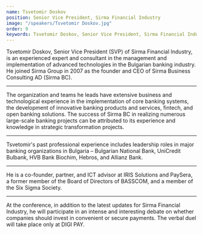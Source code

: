 ```yaml
---
name: Tsvetomir Doskov
position: Senior Vice President, Sirma Financial Industry
image: "/speakers/Tsvetomir Doskov.jpg"
order: 9
keywords: Tsvetomir Doskov, Senior Vice President, Sirma Financial Industry, corporate culture, financial fraud, banking, corporate services, technology, corporate governance, internal audit, corporate ethics, fraud prevention, investigations, human resources, Cyprus, Association of Certified Fraud Examiners, ACFE, ISACA, IIA, CISA, CISSP, CGEIT, CRISC, CIA, regulatory frameworks, compliance, collaboration, banks, payment providers, public sector, Sirma Group, Sirma Business Consulting AD, advanced technologies, Bulgarian banking industry
---
```


Tsvetomir Doskov, Senior Vice President (SVP) of Sirma Financial Industry, is an experienced expert and consultant in the management and implementation of advanced technologies in the Bulgarian banking industry. He joined Sirma Group in 2007 as the founder and CEO of Sirma Business Consulting AD (Sirma BC).

---

The organization and teams he leads have extensive business and technological experience in the implementation of core banking systems, the development of innovative banking products and services, fintech, and open banking solutions. The success of Sirma BC in realizing numerous large-scale banking projects can be attributed to its experience and knowledge in strategic transformation projects.

---

Tsvetomir's past professional experience includes leadership roles in major banking organizations in Bulgaria – Bulgarian National Bank, UniCredit Bulbank, HVB Bank Biochim, Hebros, and Allianz Bank.

---

He is a co-founder, partner, and ICT advisor at IRIS Solutions and PaySera, a former member of the Board of Directors of BASSCOM, and a member of the Six Sigma Society.

---

At the conference, in addition to the latest updates for Sirma Financial Industry, he will participate in an intense and interesting debate on whether companies should invest in convenient or secure payments. The verbal duel will take place only at DIGI PAY.
